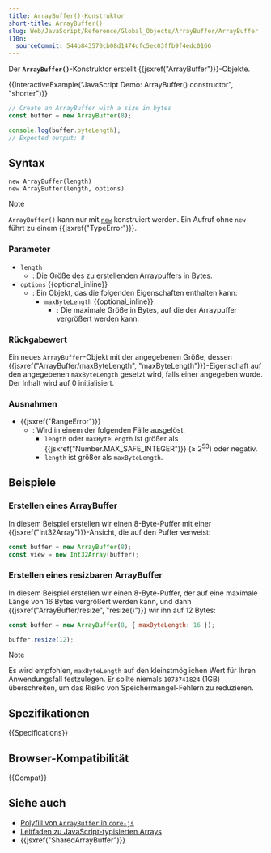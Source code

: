 ```yaml
---
title: ArrayBuffer()-Konstruktor
short-title: ArrayBuffer()
slug: Web/JavaScript/Reference/Global_Objects/ArrayBuffer/ArrayBuffer
l10n:
  sourceCommit: 544b843570cb08d1474cfc5ec03ffb9f4edc0166
---
```


Der **`ArrayBuffer()`**-Konstruktor erstellt {{jsxref("ArrayBuffer")}}-Objekte.

{{InteractiveExample("JavaScript Demo: ArrayBuffer() constructor", "shorter")}}

```js interactive-example
// Create an ArrayBuffer with a size in bytes
const buffer = new ArrayBuffer(8);

console.log(buffer.byteLength);
// Expected output: 8
```

## Syntax

```js-nolint
new ArrayBuffer(length)
new ArrayBuffer(length, options)
```

> [!NOTE]
> `ArrayBuffer()` kann nur mit [`new`](/de/docs/Web/JavaScript/Reference/Operators/new) konstruiert werden. Ein Aufruf ohne `new` führt zu einem {{jsxref("TypeError")}}.

### Parameter

- `length`
  - : Die Größe des zu erstellenden Arraypuffers in Bytes.
- `options` {{optional_inline}}
  - : Ein Objekt, das die folgenden Eigenschaften enthalten kann:
    - `maxByteLength` {{optional_inline}}
      - : Die maximale Größe in Bytes, auf die der Arraypuffer vergrößert werden kann.

### Rückgabewert

Ein neues `ArrayBuffer`-Objekt mit der angegebenen Größe, dessen {{jsxref("ArrayBuffer/maxByteLength", "maxByteLength")}}-Eigenschaft auf den angegebenen `maxByteLength` gesetzt wird, falls einer angegeben wurde. Der Inhalt wird auf 0 initialisiert.

### Ausnahmen

- {{jsxref("RangeError")}}
  - : Wird in einem der folgenden Fälle ausgelöst:
    - `length` oder `maxByteLength` ist größer als {{jsxref("Number.MAX_SAFE_INTEGER")}} (≥ 2<sup>53</sup>) oder negativ.
    - `length` ist größer als `maxByteLength`.

## Beispiele

### Erstellen eines ArrayBuffer

In diesem Beispiel erstellen wir einen 8-Byte-Puffer mit einer {{jsxref("Int32Array")}}-Ansicht, die auf den Puffer verweist:

```js
const buffer = new ArrayBuffer(8);
const view = new Int32Array(buffer);
```

### Erstellen eines resizbaren ArrayBuffer

In diesem Beispiel erstellen wir einen 8-Byte-Puffer, der auf eine maximale Länge von 16 Bytes vergrößert werden kann, und dann {{jsxref("ArrayBuffer/resize", "resize()")}} wir ihn auf 12 Bytes:

```js
const buffer = new ArrayBuffer(8, { maxByteLength: 16 });

buffer.resize(12);
```

> [!NOTE]
> Es wird empfohlen, `maxByteLength` auf den kleinstmöglichen Wert für Ihren Anwendungsfall festzulegen. Er sollte niemals `1073741824` (1GB) überschreiten, um das Risiko von Speichermangel-Fehlern zu reduzieren.

## Spezifikationen

{{Specifications}}

## Browser-Kompatibilität

{{Compat}}

## Siehe auch

- [Polyfill von `ArrayBuffer` in `core-js`](https://github.com/zloirock/core-js#ecmascript-typed-arrays)
- [Leitfaden zu JavaScript-typisierten Arrays](/de/docs/Web/JavaScript/Guide/Typed_arrays)
- {{jsxref("SharedArrayBuffer")}}
